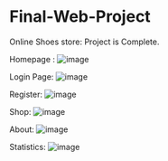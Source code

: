 # Final-Web-Project

Online Shoes store:
Project is Complete.


Homepage :
![image](https://user-images.githubusercontent.com/7353245/202896809-0cf8c7d6-5659-48ae-a699-89fc47318c1b.png)

Login Page:
![image](https://user-images.githubusercontent.com/7353245/202896828-424c25e1-dbe0-4e33-b680-237bb70dfbae.png)

Register:
![image](https://user-images.githubusercontent.com/7353245/202896840-82663384-ed46-4674-ad03-0ace7e23581b.png)

Shop:
![image](https://user-images.githubusercontent.com/7353245/202896851-bf1c15c6-ab78-4864-a517-069ff33088bf.png)

About:
![image](https://user-images.githubusercontent.com/7353245/202896857-f2788bb6-17a4-4607-ab9d-e0cc70b969a2.png)

Statistics:
![image](https://user-images.githubusercontent.com/7353245/202896879-22f65c06-5e8f-4762-aefa-680c1082e568.png)
